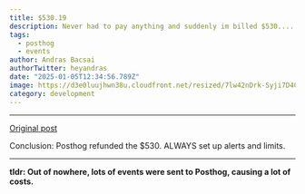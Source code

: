 ```yaml
---
title: $530.19
description: Never had to pay anything and suddenly im billed $530....
tags:
  - posthog
  - events
author: Andras Bacsai
authorTwitter: heyandras
date: "2025-01-05T12:34:56.789Z"
image: https://d3e0luujhwn38u.cloudfront.net/resized/7lw42nDrk-Syji7D4C3T-EBeep8BxZFqL514OpZBQHo/s:1200/plain/s3://typefully-user-uploads/img/original/10070/f634af53-ac4d-4039-b503-90cabef8047e.png__edited
category: development
---
```


---

[Original post](https://x.com/zemotion/status/1798558292681343039)

Conclusion: Posthog refunded the $530. ALWAYS set up alerts and limits.

---

__tldr: Out of nowhere, lots of events were sent to Posthog, causing a lot of costs.__

